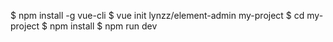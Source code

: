   $ npm install -g vue-cli
  $ vue init lynzz/element-admin my-project
  $ cd my-project
  $ npm install
  $ npm run dev
